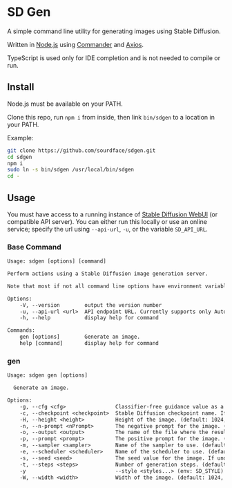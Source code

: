 # SD Gen

A simple command line utility for generating images using Stable Diffusion.

Written in [Node.js](https://nodejs.org) using [Commander](https://www.npmjs.com/package/commander) and [Axios](https://www.npmjs.com/package/axios).

TypeScript is used only for IDE completion and is not needed to compile or run.

## Install

Node.js must be available on your PATH.

Clone this repo, run `npm i` from inside, then link `bin/sdgen` to a location in your PATH.

Example:

```bash
git clone https://github.com/sourdface/sdgen.git
cd sdgen
npm i
sudo ln -s bin/sdgen /usr/local/bin/sdgen
cd -
```

## Usage

You must have access to a running instance of [Stable Diffusion WebUI](https://github.com/AUTOMATIC1111/stable-diffusion-webui) (or compatible API server). You can either run this locally or use an online service; specify the url using `--api-url`, `-u`, or the variable `SD_API_URL`.

### Base Command

```txt
Usage: sdgen [options] [command]

Perform actions using a Stable Diffusion image generation server.

Note that most if not all command line options have environment variable equivalents.

Options:
    -V, --version        output the version number
    -u, --api-url <url>  API endpoint URL. Currently supports only Automatic1111 Web UI. (default: "http://localhost:7860", env: SD_API_URL)
    -h, --help           display help for command

Commands:
    gen [options]        Generate an image.
    help [command]       display help for command
```

### gen

```txt
Usage: sdgen gen [options]

  Generate an image.

Options:
    -g, --cfg <cfg>                Classifier-free guidance value as a float. (default: 7.5, env: SD_CFG)
    -c, --checkpoint <checkpoint>  Stable Diffusion checkpoint name. If none is passed, the last checkpoint to be loaded will be used. (env: SD_CHECKPOINT)
    -H, --height <height>          Height of the image. (default: 1024, env: SD_HEIGHT)
    -n, --n-prompt <nPrompt>       The negative prompt for the image. (env: SD_N_PROMPT)
    -o, --output <output>          The name of the file where the resulting image will be stored. This MUST end with '.png'. The substring '[HASH]' will be replaced with a hash value for the image. (default: "[HASH].png", env: SD_OUTPUT)
    -p, --prompt <prompt>          The positive prompt for the image. (env: SD_PROMPT)
    -m, --sampler <sampler>        Name of the sampler to use. (default: "Euler", env: SD_SAMPLER)
    -e, --scheduler <scheduler>    Name of the scheduler to use. (default: "Simple", env: SD_SCHEDULER)
    -s, --seed <seed>              The seed value for the image. If undefgined, -1, or an empty string is given, then a random value will be used. (default: -1, env: SD_SEED)
    -t, --steps <steps>            Number of generation steps. (default: 20, env: SD_STEPS)
    -y                             --style <styles...> (env: SD_STYLE)
    -W, --width <width>            Width of the image. (default: 1024, env: SD_WIDTH)   -h, --help                     display help for command
```
